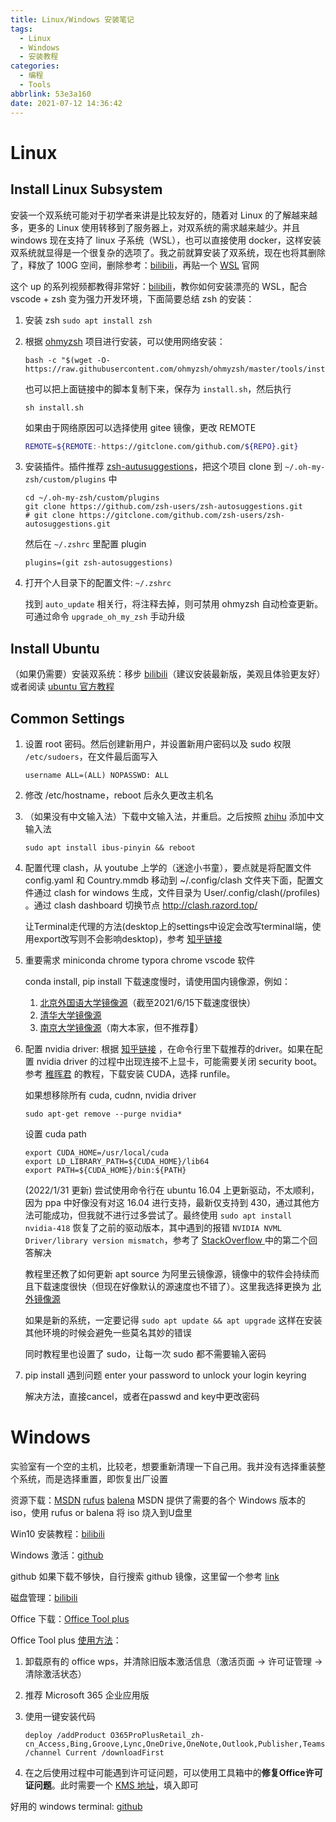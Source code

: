 ```yaml
---
title: Linux/Windows 安装笔记
tags:
  - Linux
  - Windows
  - 安装教程
categories:
  - 编程
  - Tools
abbrlink: 53e3a160
date: 2021-07-12 14:36:42
---
```


# Linux

## Install Linux Subsystem

安装一个双系统可能对于初学者来讲是比较友好的，随着对 Linux 的了解越来越多，更多的 Linux 使用转移到了服务器上，对双系统的需求越来越少。并且 windows 现在支持了 linux 子系统（WSL），也可以直接使用 docker，这样安装双系统就显得是一个很复杂的选项了。我之前就算安装了双系统，现在也将其删除了，释放了 100G 空间，删除参考：[bilibili](https://www.bilibili.com/video/BV1Ba411z75z/)，再贴一个 [WSL](https://docs.microsoft.com/en-us/windows/wsl/install) 官网

这个 up 的系列视频都教得非常好：[bilibili](https://www.bilibili.com/video/BV1aA411s7PJ)，教你如何安装漂亮的 WSL，配合 vscode + zsh 变为强力开发环境，下面简要总结 zsh 的安装：

1. 安装 zsh `sudo apt install zsh`

2. 根据 [ohmyzsh](https://github.com/ohmyzsh/ohmyzsh) 项目进行安装，可以使用网络安装：

   ```shell
   bash -c "$(wget -O- https://raw.githubusercontent.com/ohmyzsh/ohmyzsh/master/tools/install.sh)"
   ```

   也可以把上面链接中的脚本复制下来，保存为 `install.sh`，然后执行

   ```shell
   sh install.sh
   ```

   如果由于网络原因可以选择使用 gitee 镜像，更改 REMOTE

   ```install.sh
   REMOTE=${REMOTE:-https://gitclone.com/github.com/${REPO}.git}
   ```

3. 安装插件。插件推荐 [zsh-autusuggestions](https://github.com/zsh-users/zsh-autosuggestions)，把这个项目 clone 到 `~/.oh-my-zsh/custom/plugins` 中

   ```shell
   cd ~/.oh-my-zsh/custom/plugins
   git clone https://github.com/zsh-users/zsh-autosuggestions.git
   # git clone https://gitclone.com/github.com/zsh-users/zsh-autosuggestions.git
   ```

   然后在 `~/.zshrc` 里配置 plugin

   ```.zshrc
   plugins=(git zsh-autosuggestions)
   ```

4. 打开个人目录下的配置文件:  `~/.zshrc` 

   找到 `auto_update` 相关行，将注释去掉，则可禁用 ohmyzsh 自动检查更新。可通过命令 `upgrade_oh_my_zsh` 手动升级

## Install Ubuntu

（如果仍需要）安装双系统：移步 [bilibili](https://www.bilibili.com/video/BV11k4y1k7Li/?spm_id_from=333.788&vd_source=65e80258e57b5ae307bd30541465a0be)（建议安装最新版，美观且体验更友好）或者阅读 [ubuntu 官方教程](https://ubuntu.com/tutorials/install-ubuntu-desktop#1-overview)

## Common Settings

1. 设置 root 密码。然后创建新用户，并设置新用户密码以及 sudo 权限 `/etc/sudoers`，在文件最后面写入

   ```shell
   username ALL=(ALL) NOPASSWD: ALL
   ```

2. 修改 /etc/hostname，reboot 后永久更改主机名

3. （如果没有中文输入法）下载中文输入法，并重启。之后按照 [zhihu](https://zhuanlan.zhihu.com/p/399805081) 添加中文输入法

   ```shell
   sudo apt install ibus-pinyin && reboot
   ```

4. 配置代理 clash，从 youtube 上学的（迷途小书童），要点就是将配置文件 config.yaml 和 Country.mmdb 移动到 ~/.config/clash 文件夹下面，配置文件通过 clash for windows 生成，文件目录为 User/.config/clash(/profiles) 。通过 clash dashboard 切换节点 http://clash.razord.top/

   让Terminal走代理的方法(desktop上的settings中设定会改写terminal端，使用export改写则不会影响desktop)，参考 [知乎链接](https://zhuanlan.zhihu.com/p/46973701)

5. 重要需求 miniconda chrome typora chrome vscode 软件

   conda install, pip install 下载速度慢时，请使用国内镜像源，例如：

   1. [北京外国语大学镜像源]( https://mirrors.bfsu.edu.cn/help/anaconda/)（截至2021/6/15下载速度很快）
   2. [清华大学镜像源](https://mirror.tuna.tsinghua.edu.cn/help/anaconda/)
   3. [南京大学镜像源](https://mirror.nju.edu.cn/help/anaconda)（南大本家，但不推荐🤣）

6. 配置 nvidia driver: 根据 [知乎链接](https://zhuanlan.zhihu.com/p/59618999) ，在命令行里下载推荐的driver。如果在配置 nvidia driver 的过程中出现连接不上显卡，可能需要关闭 security boot。参考 [稚晖君](https://zhuanlan.zhihu.com/p/336429888) 的教程，下载安装 CUDA，选择 runfile。

   如果想移除所有 cuda, cudnn, nvidia driver

   ```shell
   sudo apt-get remove --purge nvidia*
   ```

   设置 cuda path

   ```shell
   export CUDA_HOME=/usr/local/cuda
   export LD_LIBRARY_PATH=${CUDA_HOME}/lib64
   export PATH=${CUDA_HOME}/bin:${PATH}
   ```

   (2022/1/31 更新) 尝试使用命令行在 ubuntu 16.04 上更新驱动，不太顺利，因为 ppa 中好像没有对这 16.04 进行支持，最新仅支持到 430，通过其他方法可能成功，但我就不进行过多尝试了。最终使用 `sudo apt install nvidia-418` 恢复了之前的驱动版本，其中遇到的报错 `NVIDIA NVML Driver/library version mismatch`，参考了 [StackOverflow ](https://stackoverflow.com/questions/43022843/nvidia-nvml-driver-library-version-mismatch) 中的第二个回答解决

   教程里还教了如何更新 apt source 为阿里云镜像源，镜像中的软件会持续而且下载速度很快（但现在好像默认的源速度也不错了）。这里我选择更换为 [北外镜像源](https://mirrors.bfsu.edu.cn/help/ubuntu/)

   如果是新的系统，一定要记得 `sudo apt update && apt upgrade` 这样在安装其他环境的时候会避免一些莫名其妙的错误
   
   同时教程里也设置了 sudo，让每一次 sudo 都不需要输入密码
   
7. pip install 遇到问题 enter your password to unlock your login keyring

   解决方法，直接cancel，或者在passwd and key中更改密码

# Windows

实验室有一个空的主机，比较老，想要重新清理一下自己用。我并没有选择重装整个系统，而是选择重置，即恢复出厂设置

资源下载：[MSDN](https://msdn.itellyou.cn/) [rufus](https://rufus.ie/zh/)  [balena](https://www.balena.io/etcher/) MSDN 提供了需要的各个 Windows 版本的 iso，使用 rufus or balena 将 iso 烧入到U盘里

Win10 安装教程：[bilibili](https://www.bilibili.com/video/BV1DJ411D79y/?spm_id_from=333.788.recommend_more_video.-1)

Windows 激活：[github](https://github.com/TGSAN/CMWTAT_Digital_Edition/releases)

github 如果下载不够快，自行搜索 github 镜像，这里留一个参考 [link](https://ghproxy.com/)

磁盘管理：[bilibili](https://www.bilibili.com/video/BV1Uj411f7wj)

Office 下载：[Office Tool plus](https://otp.landian.vip/zh-cn/)

Office Tool plus [使用方法](https://www.coolhub.top/archives/11)：

1. 卸载原有的 office wps，并清除旧版本激活信息（激活页面 -> 许可证管理 -> 清除激活状态）

2. 推荐 Microsoft 365 企业应用版

3. 使用一键安装代码

   ```
   deploy /addProduct O365ProPlusRetail_zh-cn_Access,Bing,Groove,Lync,OneDrive,OneNote,Outlook,Publisher,Teams /channel Current /downloadFirst
   ```

4. 在之后使用过程中可能遇到许可证问题，可以使用工具箱中的**修复Office许可证问题**。此时需要一个 [KMS 地址](https://www.coolhub.top/tech-articles/kms_list.html)，填入即可

好用的 windows terminal: [github](https://github.com/microsoft/terminal)

